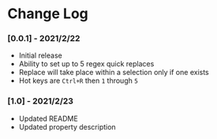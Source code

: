 # Change Log

### [0.0.1] - 2021/2/22

- Initial release
- Ability to set up to 5 regex quick replaces
- Replace will take place within a selection only if one exists
- Hot keys are `Ctrl+R` then `1` through `5`

### [1.0] - 2021/2/23

- Updated README
- Updated property description
